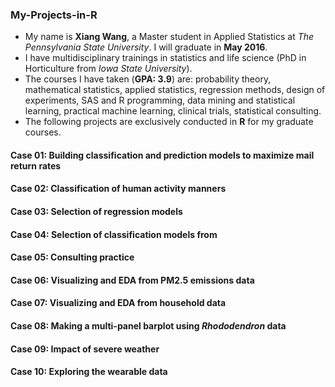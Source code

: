 ### My-Projects-in-R

- My name is **Xiang Wang**, a Master student in Applied Statistics at *The Pennsylvania State University*. I will graduate in **May 2016**. 
- I have multidisciplinary trainings in statistics and life science (PhD in Horticulture from *Iowa State University*). 
- The courses I have taken (**GPA: 3.9**) are: probability theory, mathematical statistics, applied statistics, regression methods, design of experiments, SAS and R programming, data mining and statistical learning, practical machine learning, clinical trials, statistical consulting.
- The following projects are exclusively conducted in **R** for my graduate courses.

#### Case 01: Building classification and prediction models to maximize mail return rates

#### Case 02: Classification of human activity manners 

#### Case 03: Selection of regression models 

#### Case 04: Selection of classification models from  

#### Case 05: Consulting practice

#### Case 06: Visualizing and EDA from PM2.5 emissions data

#### Case 07: Visualizing and EDA from household data

#### Case 08: Making a multi-panel barplot using *Rhododendron* data 

#### Case 09: Impact of severe weather

#### Case 10: Exploring the wearable data
